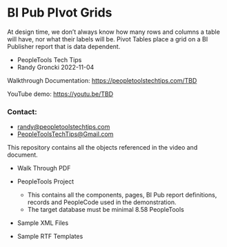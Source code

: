 # BI Pub PIvot Grids
At design time, we don’t always know how many rows and columns a table will have, nor what their labels will be.   Pivot Tables place a grid on a BI Publisher report that is data dependent.

* PeopleTools Tech Tips    
* Randy Groncki	2022-11-04


Walkthrough Documentation: https://peopletoolstechtips.com/TBD

YouTube demo: https://youtu.be/TBD

### Contact:  
* randy@peopletoolstechtips.com  
* PeopleToolsTechTips@Gmail.com


This repository contains all the objects referenced in the video and document.

* Walk Through PDF
* PeopleTools Project
  * This contains all the components, pages, BI Pub report definitions, records and PeopleCode used in the demonstration.
  * The target database must be minimal 8.58 PeopleTools

* Sample XML Files
* Sample RTF Templates
